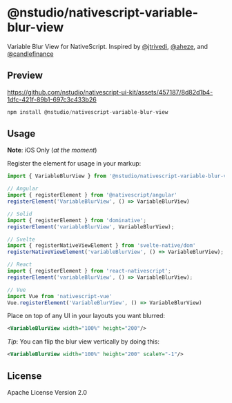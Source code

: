 # @nstudio/nativescript-variable-blur-view

Variable Blur View for NativeScript. Inspired by [@jtrivedi](https://github.com/jtrivedi), [@aheze](https://github.com/aheze/VariableBlurView), and [@candlefinance](https://github.com/candlefinance/blur-view)

## Preview
https://github.com/nstudio/nativescript-ui-kit/assets/457187/8d82d1b4-1dfc-421f-89b1-697c3c433b26

```javascript
npm install @nstudio/nativescript-variable-blur-view
```

## Usage

**Note**: iOS Only (*at the moment*)

Register the element for usage in your markup:

```ts
import { VariableBlurView } from '@nstudio/nativescript-variable-blur-view'

// Angular
import { registerElement } from '@nativescript/angular'
registerElement('VariableBlurView', () => VariableBlurView)

// Solid
import { registerElement } from 'dominative';
registerElement('variableBlurView', VariableBlurView);

// Svelte
import { registerNativeViewElement } from 'svelte-native/dom'
registerNativeViewElement('variableBlurView', () => VariableBlurView);

// React
import { registerElement } from 'react-nativescript';
registerElement('variableBlurView', () => VariableBlurView);

// Vue
import Vue from 'nativescript-vue'
Vue.registerElement('VariableBlurView', () => VariableBlurView)
```

Place on top of any UI in your layouts you want blurred:

```xml
<VariableBlurView width="100%" height="200"/>
```

*Tip*: You can flip the blur view vertically by doing this:

```xml
<VariableBlurView width="100%" height="200" scaleY="-1"/>
```

## License

Apache License Version 2.0
